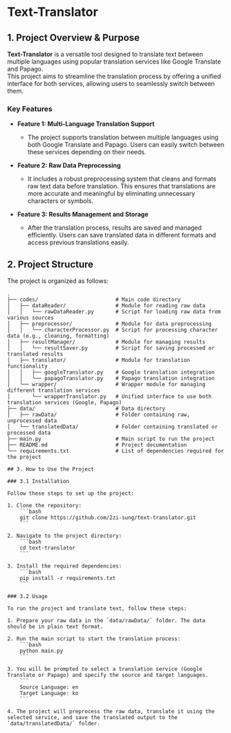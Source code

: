 # Text-Translator

## 1. Project Overview & Purpose

**Text-Translator** is a versatile tool designed to translate text between multiple languages using popular translation services like Google Translate and Papago.  
This project aims to streamline the translation process by offering a unified interface for both services, allowing users to seamlessly switch between them.

### Key Features
- **Feature 1: Multi-Language Translation Support**
  - The project supports translation between multiple languages using both Google Translate and Papago. Users can easily switch between these services depending on their needs.
  
- **Feature 2: Raw Data Preprocessing**
  - It includes a robust preprocessing system that cleans and formats raw text data before translation. This ensures that translations are more accurate and meaningful by eliminating unnecessary characters or symbols.

- **Feature 3: Results Management and Storage**
  - After the translation process, results are saved and managed efficiently. Users can save translated data in different formats and access previous translations easily.

## 2. Project Structure

The project is organized as follows:
```plaintext
.
├── codes/                         # Main code directory
│   ├── dataReader/                # Module for reading raw data
│   │   └── rawDataReader.py       # Script for loading raw data from various sources
│   ├── preprocessor/              # Module for data preprocessing
│   │   └── characterProcessor.py  # Script for processing character data (e.g., cleaning, formatting)
│   ├── resultManager/             # Module for managing results
│   │   └── resultSaver.py         # Script for saving processed or translated results
│   ├── translator/                # Module for translation functionality
│   │   ├── googleTranslator.py    # Google translation integration
│   │   └── papagoTranslator.py    # Papago translation integration
│   └── wrapper/                   # Wrapper module for managing different translation services
│       └── wrapperTranslator.py   # Unified interface to use both translation services (Google, Papago)
├── data/                          # Data directory
│   ├── rawData/                   # Folder containing raw, unprocessed data
│   └── translatedData/            # Folder containing translated or processed data
├── main.py                        # Main script to run the project
├── README.md                      # Project documentation
└── requirements.txt               # List of dependencies required for the project

## 3. How to Use the Project

### 3.1 Installation

Follow these steps to set up the project:

1. Clone the repository:
    ```bash
    git clone https://github.com/2zi-sung/text-translator.git
    ```

2. Navigate to the project directory:
    ```bash
    cd text-translator
    ```

3. Install the required dependencies:
    ```bash
    pip install -r requirements.txt
    ```

### 3.2 Usage

To run the project and translate text, follow these steps:

1. Prepare your raw data in the `data/rawData/` folder. The data should be in plain text format.

2. Run the main script to start the translation process:
    ```bash
    python main.py
    ```

3. You will be prompted to select a translation service (Google Translate or Papago) and specify the source and target languages.
    ```
    Source Language: en
    Target Language: ko
    ```

4. The project will preprocess the raw data, translate it using the selected service, and save the translated output to the `data/translatedData/` folder.